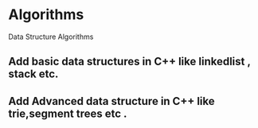 # Algorithms
Data Structure Algorithms

## Add basic data structures in C++ like linkedlist , stack etc.
## Add Advanced data structure in C++ like trie,segment trees etc .

 

